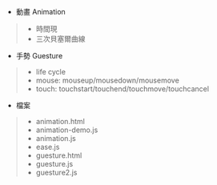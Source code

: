 * 動畫 Animation
> * 時間現
> * 三次貝塞爾曲線
* 手勢 Guesture
> * life cycle
> * mouse: mouseup/mousedown/mousemove
> * touch: touchstart/touchend/touchmove/touchcancel
* 檔案
> * animation.html
> * animation-demo.js
> * animation.js
> * ease.js
> * guesture.html
> * guesture.js
> * guesture2.js 